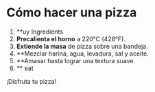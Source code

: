 
# Cómo hacer una pizza

1. **uy Ingredients
2. **Precalienta el horno** a 220°C (428°F).
3. **Extiende la masa** de pizza sobre una bandeja.
4. **Mezclar harina, agua, levadura, sal y aceite.
5. **Amasar hasta lograr una textura suave.
6. ** eat


¡Disfruta tu pizza!

